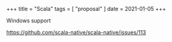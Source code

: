 +++
title = "Scala"
tags = [ "proposal" ]
date = 2021-01-05
+++

Windows support

<https://github.com/scala-native/scala-native/issues/113>

